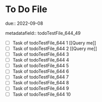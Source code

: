# To Do File

due:: 2022-09-08

metadatafield:: todoTestFile_644_49

- [ ] Task of todoTestFile_644 1 [[Query me]]
- [ ] Task of todoTestFile_644 2 [[Query me]]
- [ ] Task of todoTestFile_644 3
- [ ] Task of todoTestFile_644 4
- [ ] Task of todoTestFile_644 5
- [ ] Task of todoTestFile_644 6
- [ ] Task of todoTestFile_644 7
- [ ] Task of todoTestFile_644 8
- [ ] Task of todoTestFile_644 9
- [ ] Task of todoTestFile_644 10